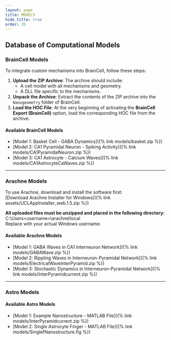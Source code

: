 ```yaml
---
layout: page
title: MODELS
hide_title: true
order: 35
---
```


## Database of Computational Models

### BrainCell Models

To integrate custom mechanisms into BrainCell, follow these steps:

1. **Upload the ZIP Archive**: The archive should include:
   - A cell model with all mechanisms and geometry.
   - A DLL file specific to the mechanisms.
2. **Unpack the Archive**: Extract the contents of the ZIP archive into the `Nanogeometry` folder of BrainCell.
3. **Load the HOC File**: At the very beginning of activating the **BrainCell Export (BrainCell)** option, load the corresponding HOC file from the archive.

#### Available BrainCell Models
- [Model 1: Basket Cell - GABA Dynamics]({% link models/basket.zip %})
- [Model 2: CA1 Pyramidal Neuron - Spiking Activity]({% link models/CA1PyramidalNeuron.zip %})
- [Model 3: CA1 Astrocyte - Calcium Waves]({% link models/CA1AstrocyteCaWaves.zip %})

---

### Arachne Models


To use Arachne, download and install the software first:  
[Download Arachne Installer for Windows]({% link assets/UCLAppInstaller_web.1.5.zip %})

**All uploaded files must be unzipped and placed in the following directory:**
C:\Users\<username>\arachne\local\
Replace <username> with your actual Windows username.

#### Available Arachne Models
- [Model 1: GABA Waves in CA1 Interneuron Network]({% link models/GABAWave.zip %})
- [Model 2: Rippling Waves in Interneuron-Pyramidal Network]({% link models/ElectricalWaveInterPyramid.zip %})
- [Model 3: Stochastic Dynamics in Interneuron-Pyramidal Network]({% link models/InterPyramidcurrent.zip %})

---

### Astro Models

#### Available Astro Models
- [Model 1: Example Nanostructure - MATLAB File]({% link models/InterPyramidcurrent.zip %})
- [Model 2: Single Astrocyte Finger - MATLAB File]({% link models/SinglefNanostructure.fig %})
